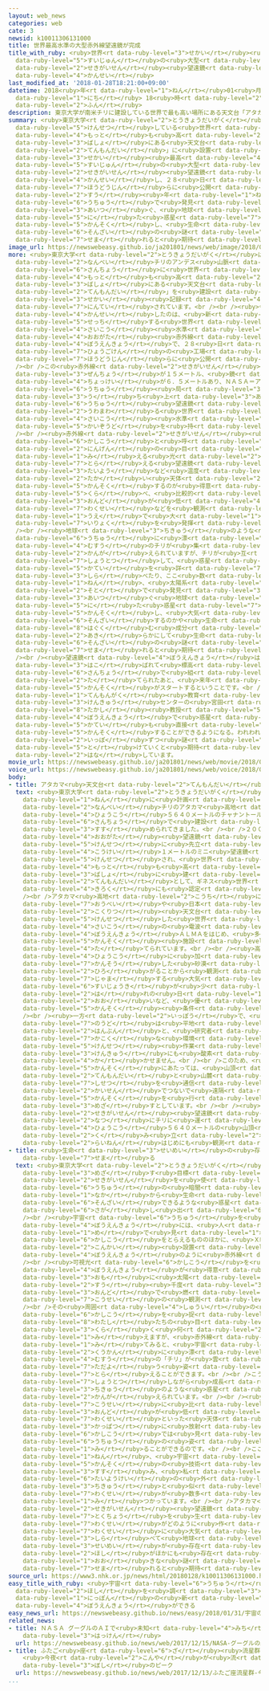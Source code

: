 ```yaml
---
layout: web_news
categories: web
cate: 3
newsid: k10011306131000
title: 世界最高水準の大型赤外線望遠鏡が完成
title_with_ruby: <ruby>世界<rt data-ruby-level="3">せかい</rt></ruby><ruby>最高<rt data-ruby-level="4">さいこう</rt></ruby><ruby>水準<rt
  data-ruby-level="5">すいじゅん</rt></ruby>の<ruby>大型<rt data-ruby-level="4">おおがた</rt></ruby><ruby>赤外線<rt
  data-ruby-level="2">せきがいせん</rt></ruby><ruby>望遠鏡<rt data-ruby-level="4">ぼうえんきょう</rt></ruby>が<ruby>完成<rt
  data-ruby-level="4">かんせい</rt></ruby>
last_modified_at: '2018-01-28T18:21:00+09:00'
datetime: 2018<ruby>年<rt data-ruby-level="1">ねん</rt></ruby>01<ruby>月<rt data-ruby-level="1">がつ</rt></ruby>28<ruby>日<rt
  data-ruby-level="1">にち</rt></ruby> 18<ruby>時<rt data-ruby-level="2">じ</rt></ruby>21<ruby>分<rt
  data-ruby-level="2">ふん</rt></ruby>
description: 東京大学が南米チリに建設している世界で最も高い場所にある天文台「アタカマ天文台」に設置される世界最高水準の大型赤外線望遠鏡が完成し、２８日、報道陣らに公開されました。ここ数年、宇宙で発見が相次ぐ、地球に似た惑星を観測し、生命の存在の謎に迫れると期待されています。
summary: <ruby>東京大学<rt data-ruby-level="2">とうきょうだいがく</rt></ruby>が<ruby>南米<rt data-ruby-level="2">なんべい</rt></ruby>チリに<ruby>建設<rt
  data-ruby-level="5">けんせつ</rt></ruby>している<ruby>世界<rt data-ruby-level="3">せかい</rt></ruby>で<ruby>最<rt
  data-ruby-level="4">もっと</rt></ruby>も<ruby>高<rt data-ruby-level="2">たか</rt></ruby>い<ruby>場所<rt
  data-ruby-level="3">ばしょ</rt></ruby>にある<ruby>天文台<rt data-ruby-level="2">てんもんだい</rt></ruby>「アタカマ<ruby>天文台<rt
  data-ruby-level="2">てんもんだい</rt></ruby>」に<ruby>設置<rt data-ruby-level="5">せっち</rt></ruby>される<ruby>世界<rt
  data-ruby-level="3">せかい</rt></ruby><ruby>最高<rt data-ruby-level="4">さいこう</rt></ruby><ruby>水準<rt
  data-ruby-level="5">すいじゅん</rt></ruby>の<ruby>大型<rt data-ruby-level="4">おおがた</rt></ruby><ruby>赤外線<rt
  data-ruby-level="2">せきがいせん</rt></ruby><ruby>望遠鏡<rt data-ruby-level="4">ぼうえんきょう</rt></ruby>が<ruby>完成<rt
  data-ruby-level="4">かんせい</rt></ruby>し、２８<ruby>日<rt data-ruby-level="1">にち</rt></ruby>、<ruby>報道陣<rt
  data-ruby-level="7">ほうどうじん</rt></ruby>らに<ruby>公開<rt data-ruby-level="3">こうかい</rt></ruby>されました。ここ<ruby>数<rt
  data-ruby-level="2">すう</rt></ruby><ruby>年<rt data-ruby-level="1">ねん</rt></ruby>、<ruby>宇宙<rt
  data-ruby-level="6">うちゅう</rt></ruby>で<ruby>発見<rt data-ruby-level="3">はっけん</rt></ruby>が<ruby>相次<rt
  data-ruby-level="3">あいつ</rt></ruby>ぐ、<ruby>地球<rt data-ruby-level="3">ちきゅう</rt></ruby>に<ruby>似<rt
  data-ruby-level="5">に</rt></ruby>た<ruby>惑星<rt data-ruby-level="7">わくせい</rt></ruby>を<ruby>観測<rt
  data-ruby-level="5">かんそく</rt></ruby>し、<ruby>生命<rt data-ruby-level="3">せいめい</rt></ruby>の<ruby>存在<rt
  data-ruby-level="6">そんざい</rt></ruby>の<ruby>謎<rt data-ruby-level="7">なぞ</rt></ruby>に<ruby>迫<rt
  data-ruby-level="7">せま</rt></ruby>れると<ruby>期待<rt data-ruby-level="3">きたい</rt></ruby>されています。
image_url: https://newswebeasy.github.io/ja201801/news/web/image/2018/01/28/K10011306131_1801281820_1801281823_01_02.jpg
more: <ruby>東京大学<rt data-ruby-level="2">とうきょうだいがく</rt></ruby>は、<ruby>標高<rt data-ruby-level="4">ひょうこう</rt></ruby>５６４０メートルという<ruby>南米<rt
  data-ruby-level="2">なんべい</rt></ruby>チリのアンデス<ruby>山脈<rt data-ruby-level="4">さんみゃく</rt></ruby>の<ruby>山頂<rt
  data-ruby-level="6">さんちょう</rt></ruby>に<ruby>世界<rt data-ruby-level="3">せかい</rt></ruby>で<ruby>最<rt
  data-ruby-level="4">もっと</rt></ruby>も<ruby>高<rt data-ruby-level="2">たか</rt></ruby>い<ruby>場所<rt
  data-ruby-level="3">ばしょ</rt></ruby>にある<ruby>天文台<rt data-ruby-level="2">てんもんだい</rt></ruby>「アタカマ<ruby>天文台<rt
  data-ruby-level="2">てんもんだい</rt></ruby>」を<ruby>建設<rt data-ruby-level="5">けんせつ</rt></ruby>していて、ギネス<ruby>世界<rt
  data-ruby-level="3">せかい</rt></ruby><ruby>記録<rt data-ruby-level="4">きろく</rt></ruby>にも<ruby>認定<rt
  data-ruby-level="7">にんてい</rt></ruby>されています。<br /><br /><ruby>今回<rt data-ruby-level="2">こんかい</rt></ruby><ruby>完成<rt
  data-ruby-level="4">かんせい</rt></ruby>したのは、<ruby>新<rt data-ruby-level="2">あら</rt></ruby>たに<ruby>設置<rt
  data-ruby-level="5">せっち</rt></ruby>する<ruby>世界<rt data-ruby-level="3">せかい</rt></ruby><ruby>最高<rt
  data-ruby-level="4">さいこう</rt></ruby><ruby>水準<rt data-ruby-level="5">すいじゅん</rt></ruby>の<ruby>大型<rt
  data-ruby-level="4">おおがた</rt></ruby><ruby>赤外線<rt data-ruby-level="2">せきがいせん</rt></ruby><ruby>望遠鏡<rt
  data-ruby-level="4">ぼうえんきょう</rt></ruby>で、２８<ruby>日<rt data-ruby-level="1">にち</rt></ruby>、<ruby>兵庫県<rt
  data-ruby-level="7">ひょうごけん</rt></ruby>の<ruby>工場<rt data-ruby-level="2">こうじょう</rt></ruby>で<ruby>報道陣<rt
  data-ruby-level="7">ほうどうじん</rt></ruby>らに<ruby>公開<rt data-ruby-level="3">こうかい</rt></ruby>されました。<br
  /><br />この<ruby>赤外線<rt data-ruby-level="2">せきがいせん</rt></ruby><ruby>望遠鏡<rt data-ruby-level="4">ぼうえんきょう</rt></ruby>は、<ruby>全長<rt
  data-ruby-level="3">ぜんちょう</rt></ruby>が１５メートル、<ruby>鏡<rt data-ruby-level="4">かがみ</rt></ruby>の<ruby>直径<rt
  data-ruby-level="4">ちょっけい</rt></ruby>が６．５メートルあり、ＮＡＳＡ＝アメリカ<ruby>航空<rt data-ruby-level="4">こうくう</rt></ruby><ruby>宇宙<rt
  data-ruby-level="6">うちゅう</rt></ruby><ruby>局<rt data-ruby-level="3">きょく</rt></ruby>が<ruby>打<rt
  data-ruby-level="3">う</rt></ruby>ち<ruby>上<rt data-ruby-level="3">あ</rt></ruby>げたスピッツァー<ruby>宇宙<rt
  data-ruby-level="6">うちゅう</rt></ruby><ruby>望遠鏡<rt data-ruby-level="4">ぼうえんきょう</rt></ruby>などを<ruby>上回<rt
  data-ruby-level="2">うわまわ</rt></ruby>る<ruby>世界<rt data-ruby-level="3">せかい</rt></ruby><ruby>最高<rt
  data-ruby-level="4">さいこう</rt></ruby><ruby>水準<rt data-ruby-level="5">すいじゅん</rt></ruby>の<ruby>解像度<rt
  data-ruby-level="5">かいぞうど</rt></ruby>を<ruby>持<rt data-ruby-level="3">も</rt></ruby>っています。<br
  /><br /><ruby>赤外線<rt data-ruby-level="2">せきがいせん</rt></ruby><ruby>望遠鏡<rt data-ruby-level="4">ぼうえんきょう</rt></ruby>は、<ruby>可視光<rt
  data-ruby-level="6">かしこう</rt></ruby>と<ruby>呼<rt data-ruby-level="6">よ</rt></ruby>ばれる<ruby>人間<rt
  data-ruby-level="2">にんげん</rt></ruby>の<ruby>目<rt data-ruby-level="1">め</rt></ruby>に<ruby>見<rt
  data-ruby-level="1">み</rt></ruby>える<ruby>光<rt data-ruby-level="2">ひかり</rt></ruby>を<ruby>捉<rt
  data-ruby-level="7">とら</rt></ruby>える<ruby>望遠鏡<rt data-ruby-level="4">ぼうえんきょう</rt></ruby>が、<ruby>太陽<rt
  data-ruby-level="3">たいよう</rt></ruby>など<ruby>温度<rt data-ruby-level="3">おんど</rt></ruby>の<ruby>高<rt
  data-ruby-level="2">たか</rt></ruby>い<ruby>天体<rt data-ruby-level="2">てんたい</rt></ruby>を<ruby>観測<rt
  data-ruby-level="5">かんそく</rt></ruby>するのが<ruby>得意<rt data-ruby-level="4">とくい</rt></ruby>なのに<ruby>比<rt
  data-ruby-level="5">くら</rt></ruby>べ、<ruby>比較的<rt data-ruby-level="7">ひかくてき</rt></ruby><ruby>温度<rt
  data-ruby-level="3">おんど</rt></ruby>が<ruby>低<rt data-ruby-level="4">ひく</rt></ruby>い<ruby>惑星<rt
  data-ruby-level="7">わくせい</rt></ruby>などを<ruby>観測<rt data-ruby-level="5">かんそく</rt></ruby>する<ruby>上<rt
  data-ruby-level="1">うえ</rt></ruby>で<ruby>大<rt data-ruby-level="1">おお</rt></ruby>きな<ruby>威力<rt
  data-ruby-level="7">いりょく</rt></ruby>を<ruby>発揮<rt data-ruby-level="6">はっき</rt></ruby>します。<br
  /><br /><ruby>地球<rt data-ruby-level="3">ちきゅう</rt></ruby>のような<ruby>惑星<rt data-ruby-level="7">わくせい</rt></ruby>は、<ruby>宇宙<rt
  data-ruby-level="6">うちゅう</rt></ruby>に<ruby>漂<rt data-ruby-level="7">ただよ</rt></ruby>う<ruby>無数<rt
  data-ruby-level="4">むすう</rt></ruby>のチリが<ruby>集<rt data-ruby-level="3">あつ</rt></ruby>まってできると<ruby>考<rt
  data-ruby-level="2">かんが</rt></ruby>えられていますが、チリが<ruby>互<rt data-ruby-level="7">たが</rt></ruby>いに<ruby>衝突<rt
  data-ruby-level="7">しょうとつ</rt></ruby>して、<ruby>惑星<rt data-ruby-level="7">わくせい</rt></ruby>ができていく<ruby>過程<rt
  data-ruby-level="5">かてい</rt></ruby>を<ruby>詳<rt data-ruby-level="7">くわ</rt></ruby>しく<ruby>調<rt
  data-ruby-level="3">しら</rt></ruby>べたり、ここ<ruby>数<rt data-ruby-level="2">すう</rt></ruby><ruby>年<rt
  data-ruby-level="1">ねん</rt></ruby>、<ruby>太陽系<rt data-ruby-level="6">たいようけい</rt></ruby>の<ruby>外<rt
  data-ruby-level="2">そと</rt></ruby>で<ruby>発見<rt data-ruby-level="3">はっけん</rt></ruby>が<ruby>相次<rt
  data-ruby-level="3">あいつ</rt></ruby>ぐ<ruby>地球<rt data-ruby-level="3">ちきゅう</rt></ruby>に<ruby>似<rt
  data-ruby-level="5">に</rt></ruby>た<ruby>惑星<rt data-ruby-level="7">わくせい</rt></ruby>を<ruby>観測<rt
  data-ruby-level="5">かんそく</rt></ruby>し、<ruby>大気<rt data-ruby-level="1">たいき</rt></ruby>が<ruby>存在<rt
  data-ruby-level="6">そんざい</rt></ruby>するのかや<ruby>生命<rt data-ruby-level="3">せいめい</rt></ruby>を<ruby>育<rt
  data-ruby-level="8">はぐく</rt></ruby>む<ruby>成分<rt data-ruby-level="4">せいぶん</rt></ruby>があるのかなどを<ruby>明<rt
  data-ruby-level="2">あき</rt></ruby>らかにして<ruby>生命<rt data-ruby-level="3">せいめい</rt></ruby>の<ruby>存在<rt
  data-ruby-level="6">そんざい</rt></ruby>の<ruby>謎<rt data-ruby-level="7">なぞ</rt></ruby>に<ruby>迫<rt
  data-ruby-level="7">せま</rt></ruby>れると<ruby>期待<rt data-ruby-level="3">きたい</rt></ruby>されています。<br
  /><br /><ruby>望遠鏡<rt data-ruby-level="4">ぼうえんきょう</rt></ruby>はことしの<ruby>夏<rt data-ruby-level="2">なつ</rt></ruby>にチリに<ruby>運<rt
  data-ruby-level="3">はこ</rt></ruby>ばれて<ruby>標高<rt data-ruby-level="4">ひょうこう</rt></ruby>５６４０メートルの<ruby>山頂<rt
  data-ruby-level="6">さんちょう</rt></ruby>で<ruby>組<rt data-ruby-level="2">く</rt></ruby>み<ruby>立<rt
  data-ruby-level="2">た</rt></ruby>てられたあと、<ruby>来年<rt data-ruby-level="2">らいねん</rt></ruby>はじめにも<ruby>観測<rt
  data-ruby-level="5">かんそく</rt></ruby>がスタートするということです。<br /><br /><ruby>東京大学<rt data-ruby-level="2">とうきょうだいがく</rt></ruby><ruby>天文学<rt
  data-ruby-level="1">てんもんがく</rt></ruby><ruby>教育<rt data-ruby-level="3">きょういく</rt></ruby><ruby>研究<rt
  data-ruby-level="3">けんきゅう</rt></ruby>センターの<ruby>宮田<rt data-ruby-level="3">みやた</rt></ruby><ruby>隆志<rt
  data-ruby-level="8">たかし</rt></ruby><ruby>教授<rt data-ruby-level="5">きょうじゅ</rt></ruby>は「この<ruby>望遠鏡<rt
  data-ruby-level="4">ぼうえんきょう</rt></ruby>で<ruby>惑星<rt data-ruby-level="7">わくせい</rt></ruby>ができていく<ruby>過程<rt
  data-ruby-level="5">かてい</rt></ruby>も<ruby>直接<rt data-ruby-level="5">ちょくせつ</rt></ruby><ruby>観測<rt
  data-ruby-level="5">かんそく</rt></ruby>することができるようになる。われわれがどうやって<ruby>生<rt data-ruby-level="1">う</rt></ruby>まれてきたのか<ruby>一歩<rt
  data-ruby-level="2">いっぽ</rt></ruby>ずつ<ruby>謎<rt data-ruby-level="7">なぞ</rt></ruby>が<ruby>解<rt
  data-ruby-level="5">と</rt></ruby>けていくと<ruby>期待<rt data-ruby-level="3">きたい</rt></ruby>している」と<ruby>話<rt
  data-ruby-level="2">はな</rt></ruby>しています。
movie_url: https://newswebeasy.github.io/ja201801/news/web/movie/2018/01/28/k10011306131_201801281936_201801281945.mp4
voice_url: https://newswebeasy.github.io/ja201801/news/web/voice/2018/01/28/k10011306131_201801281936_201801281945.mp3
body:
- title: アタカマ<ruby>天文台<rt data-ruby-level="2">てんもんだい</rt></ruby>とは
  text: <ruby>東京大学<rt data-ruby-level="2">とうきょうだいがく</rt></ruby>のアタカマ<ruby>天文台<rt data-ruby-level="2">てんもんだい</rt></ruby>は、１９９８<ruby>年<rt
    data-ruby-level="1">ねん</rt></ruby>に<ruby>計画<rt data-ruby-level="2">けいかく</rt></ruby>がスタートし、<ruby>南米<rt
    data-ruby-level="2">なんべい</rt></ruby>チリのアタカマ<ruby>高地<rt data-ruby-level="2">こうち</rt></ruby>にある<ruby>標高<rt
    data-ruby-level="4">ひょうこう</rt></ruby>５６４０メートルのチャナントール<ruby>山<rt data-ruby-level="1">やま</rt></ruby><ruby>山頂<rt
    data-ruby-level="6">さんちょう</rt></ruby>で<ruby>建設<rt data-ruby-level="5">けんせつ</rt></ruby>が<ruby>進<rt
    data-ruby-level="3">すす</rt></ruby>められてきました。<br /><br />２００９<ruby>年<rt data-ruby-level="1">ねん</rt></ruby>には、<ruby>大型<rt
    data-ruby-level="4">おおがた</rt></ruby><ruby>望遠鏡<rt data-ruby-level="4">ぼうえんきょう</rt></ruby>の<ruby>建設<rt
    data-ruby-level="5">けんせつ</rt></ruby>に<ruby>先立<rt data-ruby-level="1">さきだ</rt></ruby>って、<ruby>口径<rt
    data-ruby-level="4">こうけい</rt></ruby>１メートルのミニ<ruby>望遠鏡<rt data-ruby-level="4">ぼうえんきょう</rt></ruby>が<ruby>建設<rt
    data-ruby-level="5">けんせつ</rt></ruby>され、<ruby>世界<rt data-ruby-level="3">せかい</rt></ruby>で<ruby>最<rt
    data-ruby-level="4">もっと</rt></ruby>も<ruby>高<rt data-ruby-level="2">たか</rt></ruby>い<ruby>場所<rt
    data-ruby-level="3">ばしょ</rt></ruby>に<ruby>建<rt data-ruby-level="4">た</rt></ruby>つ<ruby>天文台<rt
    data-ruby-level="2">てんもんだい</rt></ruby>として、ギネス<ruby>世界<rt data-ruby-level="3">せかい</rt></ruby><ruby>記録<rt
    data-ruby-level="4">きろく</rt></ruby>にも<ruby>認定<rt data-ruby-level="7">にんてい</rt></ruby>されています。<br
    /><br />アタカマ<ruby>高地<rt data-ruby-level="2">こうち</rt></ruby>には、<ruby>東京大学<rt data-ruby-level="2">とうきょうだいがく</rt></ruby>のほかにも<ruby>欧米<rt
    data-ruby-level="7">おうべい</rt></ruby>や<ruby>日本<rt data-ruby-level="1">にっぽん</rt></ruby>の<ruby>国立<rt
    data-ruby-level="2">こくりつ</rt></ruby><ruby>天文台<rt data-ruby-level="2">てんもんだい</rt></ruby>が<ruby>建設<rt
    data-ruby-level="5">けんせつ</rt></ruby>した<ruby>世界<rt data-ruby-level="3">せかい</rt></ruby><ruby>最高<rt
    data-ruby-level="4">さいこう</rt></ruby>の<ruby>電波<rt data-ruby-level="3">でんぱ</rt></ruby><ruby>望遠鏡<rt
    data-ruby-level="4">ぼうえんきょう</rt></ruby>ＡＬＭＡをはじめ、<ruby>多<rt data-ruby-level="2">おお</rt></ruby>くの<ruby>観測<rt
    data-ruby-level="5">かんそく</rt></ruby><ruby>施設<rt data-ruby-level="7">しせつ</rt></ruby>が<ruby>建<rt
    data-ruby-level="4">た</rt></ruby>てられています。<br /><br /><ruby>高<rt data-ruby-level="2">たか</rt></ruby>い<ruby>標高<rt
    data-ruby-level="4">ひょうこう</rt></ruby>に<ruby>加<rt data-ruby-level="4">くわ</rt></ruby>え、<ruby>乾燥<rt
    data-ruby-level="7">かんそう</rt></ruby>した<ruby>砂漠<rt data-ruby-level="7">さばく</rt></ruby>が<ruby>広<rt
    data-ruby-level="2">ひろ</rt></ruby>がることから<ruby>観測<rt data-ruby-level="5">かんそく</rt></ruby>を<ruby>邪魔<rt
    data-ruby-level="7">じゃま</rt></ruby>する<ruby>大気<rt data-ruby-level="1">たいき</rt></ruby>や<ruby>水蒸気<rt
    data-ruby-level="6">すいじょうき</rt></ruby>が<ruby>少<rt data-ruby-level="2">すく</rt></ruby>なく、<ruby>晴<rt
    data-ruby-level="2">は</rt></ruby>れの<ruby>日<rt data-ruby-level="1">ひ</rt></ruby>が<ruby>多<rt
    data-ruby-level="2">おお</rt></ruby>いなど、<ruby>優<rt data-ruby-level="7">すぐ</rt></ruby>れた<ruby>観測<rt
    data-ruby-level="5">かんそく</rt></ruby><ruby>条件<rt data-ruby-level="5">じょうけん</rt></ruby>がそろっているためです。<br
    /><br /><ruby>一方<rt data-ruby-level="2">いっぽう</rt></ruby>で、<ruby>酸素<rt data-ruby-level="5">さんそ</rt></ruby><ruby>濃度<rt
    data-ruby-level="7">のうど</rt></ruby>は<ruby>平地<rt data-ruby-level="3">ひらち</rt></ruby>の<ruby>半分<rt
    data-ruby-level="2">はんぶん</rt></ruby>と、<ruby>研究者<rt data-ruby-level="3">けんきゅうしゃ</rt></ruby>にとっては<ruby>過酷<rt
    data-ruby-level="7">かこく</rt></ruby>な<ruby>環境<rt data-ruby-level="7">かんきょう</rt></ruby>で、<ruby>建設<rt
    data-ruby-level="5">けんせつ</rt></ruby><ruby>作業<rt data-ruby-level="3">さぎょう</rt></ruby>や<ruby>研究<rt
    data-ruby-level="3">けんきゅう</rt></ruby>にも<ruby>酸素<rt data-ruby-level="5">さんそ</rt></ruby>ボンベが<ruby>欠<rt
    data-ruby-level="4">か</rt></ruby>かせません。<br /><br />このため、<ruby>本格的<rt data-ruby-level="5">ほんかくてき</rt></ruby>な<ruby>観測<rt
    data-ruby-level="5">かんそく</rt></ruby>にあたっては、<ruby>山頂<rt data-ruby-level="6">さんちょう</rt></ruby>の<ruby>天文台<rt
    data-ruby-level="2">てんもんだい</rt></ruby>と<ruby>山麓<rt data-ruby-level="8">さんろく</rt></ruby>（さんろく）の<ruby>施設<rt
    data-ruby-level="7">しせつ</rt></ruby>を<ruby>通信<rt data-ruby-level="4">つうしん</rt></ruby><ruby>回線<rt
    data-ruby-level="2">かいせん</rt></ruby>でつないで<ruby>遠隔<rt data-ruby-level="7">えんかく</rt></ruby>による<ruby>観測<rt
    data-ruby-level="5">かんそく</rt></ruby>を<ruby>行<rt data-ruby-level="2">おこな</rt></ruby>うことを<ruby>目指<rt
    data-ruby-level="3">めざ</rt></ruby>すとしています。<br /><br /><ruby>大型<rt data-ruby-level="4">おおがた</rt></ruby><ruby>赤外線<rt
    data-ruby-level="2">せきがいせん</rt></ruby><ruby>望遠鏡<rt data-ruby-level="4">ぼうえんきょう</rt></ruby>はことしの<ruby>夏<rt
    data-ruby-level="2">なつ</rt></ruby>にチリに<ruby>運<rt data-ruby-level="3">はこ</rt></ruby>ばれて<ruby>標高<rt
    data-ruby-level="4">ひょうこう</rt></ruby>５６４０メートルの<ruby>山頂<rt data-ruby-level="6">さんちょう</rt></ruby>で<ruby>組<rt
    data-ruby-level="2">く</rt></ruby>み<ruby>立<rt data-ruby-level="2">た</rt></ruby>てられたあと<ruby>来年<rt
    data-ruby-level="2">らいねん</rt></ruby>はじめにも<ruby>観測<rt data-ruby-level="5">かんそく</rt></ruby>がスタートするということです。
- title: <ruby>生命<rt data-ruby-level="3">せいめい</rt></ruby>の<ruby>存在<rt data-ruby-level="6">そんざい</rt></ruby>に<ruby>迫<rt
    data-ruby-level="7">せま</rt></ruby>る
  text: <ruby>東京大学<rt data-ruby-level="2">とうきょうだいがく</rt></ruby>のアタカマ<ruby>天文台<rt data-ruby-level="2">てんもんだい</rt></ruby>が<ruby>目指<rt
    data-ruby-level="3">めざ</rt></ruby>す<ruby>目標<rt data-ruby-level="4">もくひょう</rt></ruby>の１つは、<ruby>赤外線<rt
    data-ruby-level="2">せきがいせん</rt></ruby>を<ruby>使<rt data-ruby-level="3">つか</rt></ruby>って<ruby>宇宙<rt
    data-ruby-level="6">うちゅう</rt></ruby>の<ruby>暗闇<rt data-ruby-level="7">くらやみ</rt></ruby>の<ruby>中<rt
    data-ruby-level="1">なか</rt></ruby>から<ruby>生命<rt data-ruby-level="3">せいめい</rt></ruby>が<ruby>存在<rt
    data-ruby-level="6">そんざい</rt></ruby>できるような<ruby>惑星<rt data-ruby-level="7">わくせい</rt></ruby>を<ruby>探<rt
    data-ruby-level="6">さが</rt></ruby>し<ruby>出<rt data-ruby-level="6">だ</rt></ruby>すことです。<br
    /><br /><ruby>宇宙<rt data-ruby-level="6">うちゅう</rt></ruby>を<ruby>観測<rt data-ruby-level="5">かんそく</rt></ruby>する<ruby>望遠鏡<rt
    data-ruby-level="4">ぼうえんきょう</rt></ruby>には、<ruby>人<rt data-ruby-level="1">ひと</rt></ruby>が<ruby>目<rt
    data-ruby-level="1">め</rt></ruby>で<ruby>見<rt data-ruby-level="1">み</rt></ruby>ることができる<ruby>可視光<rt
    data-ruby-level="6">かしこう</rt></ruby>をとらえるもののほかに、<ruby>Ｘ線<rt data-ruby-level="2">えっくすせん</rt></ruby>や、<ruby>今回<rt
    data-ruby-level="2">こんかい</rt></ruby><ruby>設置<rt data-ruby-level="5">せっち</rt></ruby>される<ruby>望遠鏡<rt
    data-ruby-level="4">ぼうえんきょう</rt></ruby>のように<ruby>赤外線<rt data-ruby-level="2">せきがいせん</rt></ruby>をとらえるものなどがあります。<br
    /><br /><ruby>可視光<rt data-ruby-level="6">かしこう</rt></ruby>を<ruby>捉<rt data-ruby-level="7">とら</rt></ruby>える<ruby>望遠鏡<rt
    data-ruby-level="4">ぼうえんきょう</rt></ruby>が<ruby>得意<rt data-ruby-level="4">とくい</rt></ruby>とするのは、<ruby>主<rt
    data-ruby-level="3">おも</rt></ruby>に<ruby>太陽<rt data-ruby-level="3">たいよう</rt></ruby>のような<ruby>数<rt
    data-ruby-level="2">すう</rt></ruby><ruby>千度<rt data-ruby-level="3">せんど</rt></ruby>の<ruby>温度<rt
    data-ruby-level="3">おんど</rt></ruby>で<ruby>燃<rt data-ruby-level="5">も</rt></ruby>えている<ruby>恒星<rt
    data-ruby-level="7">こうせい</rt></ruby>の<ruby>観測<rt data-ruby-level="5">かんそく</rt></ruby>です。<br
    /><br />その<ruby>周囲<rt data-ruby-level="4">しゅうい</rt></ruby>の<ruby>宇宙<rt data-ruby-level="6">うちゅう</rt></ruby>は、<ruby>可視光<rt
    data-ruby-level="6">かしこう</rt></ruby>を<ruby>捉<rt data-ruby-level="7">とら</rt></ruby>える<ruby>私<rt
    data-ruby-level="8">わたし</rt></ruby>たちの<ruby>目<rt data-ruby-level="1">め</rt></ruby>でみると<ruby>暗<rt
    data-ruby-level="3">くら</rt></ruby>く<ruby>何<rt data-ruby-level="2">なに</rt></ruby>もないように<ruby>見<rt
    data-ruby-level="1">み</rt></ruby>えますが、<ruby>赤外線<rt data-ruby-level="2">せきがいせん</rt></ruby>で<ruby>見<rt
    data-ruby-level="1">み</rt></ruby>てみると、<ruby>宇宙<rt data-ruby-level="6">うちゅう</rt></ruby><ruby>空間<rt
    data-ruby-level="2">くうかん</rt></ruby>に<ruby>漂<rt data-ruby-level="7">ただよ</rt></ruby>う<ruby>無数<rt
    data-ruby-level="4">むすう</rt></ruby>の「チリ」が<ruby>雲<rt data-ruby-level="2">くも</rt></ruby>のように<ruby>漂<rt
    data-ruby-level="7">ただよ</rt></ruby>う<ruby>姿<rt data-ruby-level="6">すがた</rt></ruby>を<ruby>捉<rt
    data-ruby-level="7">とら</rt></ruby>えることができます。<br /><br />こうした「チリ」は<ruby>互<rt data-ruby-level="7">たが</rt></ruby>いに<ruby>衝突<rt
    data-ruby-level="7">しょうとつ</rt></ruby>しながら<ruby>成長<rt data-ruby-level="4">せいちょう</rt></ruby>し、<ruby>地球<rt
    data-ruby-level="3">ちきゅう</rt></ruby>のような<ruby>惑星<rt data-ruby-level="7">わくせい</rt></ruby>になると<ruby>考<rt
    data-ruby-level="2">かんが</rt></ruby>えられています。<br /><br /><ruby>赤外線<rt data-ruby-level="2">せきがいせん</rt></ruby>は<ruby>恒星<rt
    data-ruby-level="7">こうせい</rt></ruby>に<ruby>比<rt data-ruby-level="5">くら</rt></ruby>べて<ruby>温度<rt
    data-ruby-level="3">おんど</rt></ruby>が<ruby>低<rt data-ruby-level="4">ひく</rt></ruby>い「チリ」や<ruby>惑星<rt
    data-ruby-level="7">わくせい</rt></ruby>といった<ruby>天体<rt data-ruby-level="2">てんたい</rt></ruby>からも<ruby>活発<rt
    data-ruby-level="3">かっぱつ</rt></ruby>に<ruby>放射<rt data-ruby-level="6">ほうしゃ</rt></ruby>されていて、それらをとらえることで、<ruby>可視光<rt
    data-ruby-level="6">かしこう</rt></ruby>では<ruby>見<rt data-ruby-level="1">み</rt></ruby>えない<ruby>宇宙<rt
    data-ruby-level="6">うちゅう</rt></ruby>の<ruby>姿<rt data-ruby-level="6">すがた</rt></ruby>を<ruby>見<rt
    data-ruby-level="1">み</rt></ruby>ることができるのです。<br /><br />ここ<ruby>数<rt data-ruby-level="2">すう</rt></ruby><ruby>年<rt
    data-ruby-level="1">ねん</rt></ruby>、<ruby>宇宙<rt data-ruby-level="6">うちゅう</rt></ruby><ruby>観測<rt
    data-ruby-level="5">かんそく</rt></ruby>の<ruby>技術<rt data-ruby-level="5">ぎじゅつ</rt></ruby>が<ruby>進<rt
    data-ruby-level="3">すす</rt></ruby>み、<ruby>私<rt data-ruby-level="8">わたし</rt></ruby>たちの<ruby>太陽系<rt
    data-ruby-level="6">たいようけい</rt></ruby>の<ruby>外<rt data-ruby-level="2">そと</rt></ruby>でも<ruby>地球<rt
    data-ruby-level="3">ちきゅう</rt></ruby>と<ruby>似<rt data-ruby-level="5">に</rt></ruby>た<ruby>惑星<rt
    data-ruby-level="7">わくせい</rt></ruby>が<ruby>数多<rt data-ruby-level="2">かずおお</rt></ruby>く<ruby>見<rt
    data-ruby-level="1">み</rt></ruby>つかっています。<br /><br />アタカマ<ruby>天文台<rt data-ruby-level="2">てんもんだい</rt></ruby>では、<ruby>赤外線<rt
    data-ruby-level="2">せきがいせん</rt></ruby><ruby>望遠鏡<rt data-ruby-level="4">ぼうえんきょう</rt></ruby>の<ruby>特徴<rt
    data-ruby-level="7">とくちょう</rt></ruby>を<ruby>生<rt data-ruby-level="1">い</rt></ruby>かしてこうした<ruby>惑星<rt
    data-ruby-level="7">わくせい</rt></ruby>がどのように<ruby>作<rt data-ruby-level="2">つく</rt></ruby>られているのかや、<ruby>惑星<rt
    data-ruby-level="7">わくせい</rt></ruby>に<ruby>大気<rt data-ruby-level="1">たいき</rt></ruby>があるのかどうか<ruby>調<rt
    data-ruby-level="3">しら</rt></ruby>べて<ruby>地球<rt data-ruby-level="3">ちきゅう</rt></ruby>のように<ruby>生命<rt
    data-ruby-level="3">せいめい</rt></ruby>が<ruby>存在<rt data-ruby-level="6">そんざい</rt></ruby>できる<ruby>星<rt
    data-ruby-level="2">ほし</rt></ruby>がほかにも<ruby>存在<rt data-ruby-level="6">そんざい</rt></ruby>するのかという<ruby>大<rt
    data-ruby-level="1">おお</rt></ruby>きな<ruby>謎<rt data-ruby-level="7">なぞ</rt></ruby>に<ruby>迫<rt
    data-ruby-level="7">せま</rt></ruby>れると<ruby>期待<rt data-ruby-level="3">きたい</rt></ruby>されています。
source_url: https://www3.nhk.or.jp/news/html/20180128/k10011306131000.html
easy_title_with_ruby: <ruby>宇宙<rt data-ruby-level="6">うちゅう</rt></ruby>の<ruby>星<rt
  data-ruby-level="2">ほし</rt></ruby>を<ruby>調<rt data-ruby-level="3">しら</rt></ruby>べる<ruby>日本<rt
  data-ruby-level="1">にっぽん</rt></ruby>の<ruby>新<rt data-ruby-level="2">あたら</rt></ruby>しい<ruby>望遠鏡<rt
  data-ruby-level="4">ぼうえんきょう</rt></ruby>ができる
easy_news_url: https://newswebeasy.github.io/news/easy/2018/01/31/宇宙の星を調べる日本の新しい望遠鏡ができる
related_news:
- title: ＮＡＳＡ グーグルのＡＩで<ruby>未知<rt data-ruby-level="4">みち</rt></ruby>の<ruby>惑星<rt data-ruby-level="7">わくせい</rt></ruby>を<ruby>発見<rt
    data-ruby-level="3">はっけん</rt></ruby>
  url: https://newswebeasy.github.io/news/web/2017/12/15/NASA-グーグルのAIで未知の惑星を発見
- title: ふたご<ruby>座<rt data-ruby-level="6">ざ</rt></ruby><ruby>流星群<rt data-ruby-level="5">りゅうせいぐん</rt></ruby>
    <ruby>今夜<rt data-ruby-level="2">こんや</rt></ruby>が<ruby>流<rt data-ruby-level="3">なが</rt></ruby>れ<ruby>星<rt
    data-ruby-level="3">ぼし</rt></ruby>のピーク
  url: https://newswebeasy.github.io/news/web/2017/12/13/ふたご座流星群-今夜が流れ星のピーク
...
```

